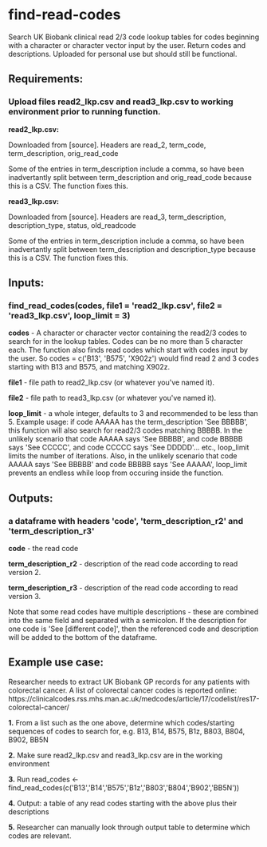 # find-read-codes
Search UK Biobank clinical read 2/3 code lookup tables for codes beginning with a character or character vector input by the user. Return codes and descriptions.
Uploaded for personal use but should still be functional.


<h2>Requirements:</h2> <h3>Upload files read2_lkp.csv and read3_lkp.csv to working environment prior to running function.</h3>
<b>read2_lkp.csv:</b></p>
Downloaded from [source]. Headers are read_2, term_code, term_description, orig_read_code</p>
Some of the entries in term_description include a comma, so have been inadvertantly split between term_description and orig_read_code because this is a CSV. The function fixes this.</p>
<b>read3_lkp.csv:</b></p>
Downloaded from [source]. Headers are read_3, term_description, description_type, status, old_readcode</p>
Some of the entries in term_description include a comma, so have been inadvertantly split between term_description and description_type because this is a CSV. The function fixes this.</p>

<h2>Inputs:</h2> <h3>find_read_codes(codes, file1 = 'read2_lkp.csv', file2 = 'read3_lkp.csv', loop_limit = 3)</h3>
<b>codes</b> - A character or character vector containing the read2/3 codes to search for in the lookup tables. Codes can be no more than 5 character each. The function also finds read codes which start with codes input by the user. So codes = c('B13', 'B575', 'X902z') would find read 2 and 3 codes starting with B13 and B575, and matching X902z.</p>
<b>file1</b> - file path to read2_lkp.csv (or whatever you've named it).</p>
<b>file2</b> - file path to read3_lkp.csv (or whatever you've named it).</p>
<b>loop_limit</b> - a whole integer, defaults to 3 and recommended to be less than 5. Example usage: if code AAAAA has the term_description 'See BBBBB', this function will also search for read2/3 codes matching BBBBB. In the unlikely scenario that code AAAAA says 'See BBBBB', and code BBBBB says 'See CCCCC', and code CCCCC says 'See DDDDD'... etc., loop_limit limits the number of iterations. Also, in the unlikely scenario that code AAAAA says 'See BBBBB' and code BBBBB says 'See AAAAA', loop_limit prevents an endless while loop from occuring inside the function.</p>

<h2>Outputs:</h2> <h3>a dataframe with headers 'code', 'term_description_r2' and 'term_description_r3'</h3>
<b>code</b> - the read code</p>
<b>term_description_r2</b> - description of the read code according to read version 2.</p>
<b>term_description_r3</b> - description of the read code according to read version 3.</p>
Note that some read codes have multiple descriptions - these are combined into the same field and separated with a semicolon. If the description for one code is 'See [different code]', then the referenced code and description will be added to the bottom of the dataframe.</p>

<h2>Example use case:</h2>
Researcher needs to extract UK Biobank GP records for any patients with colorectal cancer. A list of colorectal cancer codes is reported online: https://clinicalcodes.rss.mhs.man.ac.uk/medcodes/article/17/codelist/res17-colorectal-cancer/ </p>
<b>1.</b> From a list such as the one above, determine which codes/starting sequences of codes to search for, e.g. B13, B14, B575, B1z, B803, B804, B902, BB5N</p>
<b>2.</b> Make sure read2_lkp.csv and read3_lkp.csv are in the working environment</p>
<b>3.</b> Run read_codes <- find_read_codes(c('B13','B14','B575','B1z','B803','B804','B902','BB5N'))</p>
<b>4.</b> Output: a table of any read codes starting with the above plus their descriptions</p>
<b>5.</b> Researcher can manually look through output table to determine which codes are relevant.</p>

